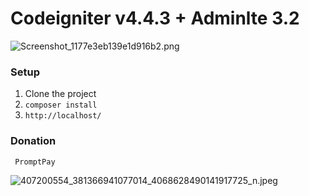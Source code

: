 # Codeigniter v4.4.3 + Adminlte 3.2
![Screenshot_1177e3eb139e1d916b2.png](https://img2.pic.in.th/pic/Screenshot_1177e3eb139e1d916b2.png)


### Setup

1.  Clone the project
2.  `composer install`
3.  `http://localhost/`

### Donation
     PromptPay 
  ![407200554_381366941077014_4068628490141917725_n.jpeg](https://img5.pic.in.th/file/secure-sv1/407200554_381366941077014_4068628490141917725_n.jpeg)